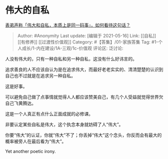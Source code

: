 # 伟大的自私
[表弟声称「伟大和自私，本质上是同一码事」，如何看待这句话？](https://www.zhihu.com/question/426237301/answer/1536817318)

> Author: #Anonymity
> Last update: [编辑于 2021-05-16]
> Link: [[自私]] [[有修养]] [[过渡性价值观]]
> Category: #【答集】/01-家族答集
> Tag: #1-个人成长/1-内在建设/1A-三观/1c-价值观
> 评论区:
> 泛讨论:

人没有伟大的，只有一种自私和另一种自私，这没有什么好讳言的。

追求善良的人不应该自认为是在追求伟大，而最好老老实实的、清清楚楚的认识到自己也不过就是在追求另一种自私。

这是好事。

可以避免自己做了点事情就觉得人人都应该赞美自己，有几个人受益就觉得世界欠自己飞黄腾达。

这是一个人真正有点什么正面成就的必修课。

非要认定某些自私是伟大，这个执念本身就妨碍了人“伟大”。

你要“伟大”的认证，你就“伟大”不了；你丢掉“伟大”这个念头，你反而会有最大的概率被旁人在最后看为“伟大”。

Yet another poetic irony.
